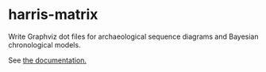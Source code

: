 # harris-matrix
Write Graphviz dot files for archaeological sequence diagrams and Bayesian chronological models.

See [the documentation.](http://www.tsdye2.com/harris-matrix/site/doc/hm.html)
